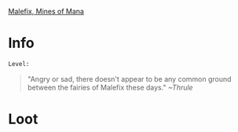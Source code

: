 <!-- TITLE: An Angry Fairy -->

[Malefix, Mines of Mana](malefix)

# Info

```perl
Level: 
```
> "Angry or sad, there doesn't appear to be any common ground between the fairies of Malefix these days."
> *~Thrule*


# Loot